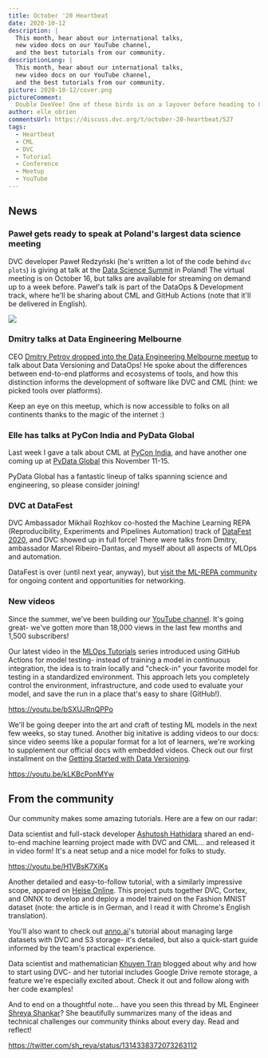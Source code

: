 ```yaml
---
title: October '20 Heartbeat
date: 2020-10-12
description: |
  This month, hear about our international talks, 
  new video docs on our YouTube channel, 
  and the best tutorials from our community.
descriptionLong: |
  This month, hear about our international talks, 
  new video docs on our YouTube channel, 
  and the best tutorials from our community.
picture: 2020-10-12/cover.png
pictureComment:
  Double DeeVee! One of these birds is on a layover before heading to Germany.
author: elle_obrien
commentsUrl: https://discuss.dvc.org/t/october-20-heartbeat/527
tags:
  - Heartbeat
  - CML
  - DVC
  - Tutorial
  - Conference
  - Meetup
  - YouTube
---
```


## News

### Paweł gets ready to speak at Poland's largest data science meeting

DVC developer Paweł Redzyński (he's written a lot of the code behind
`dvc plots`) is giving at talk at the [Data Science Summit](https://dssconf.pl/)
in Poland! The virtual meeting is on October 16, but talks are available for
streaming on demand up to a week before. Paweł's talk is part of the DataOps &
Development track, where he'll be sharing about CML and GitHub Actions (note
that it'll be delivered in English).

[![](/uploads/images/2020-10-12/dss.png)](https://dssconf.pl)

### Dmitry talks at Data Engineering Melbourne

CEO
[Dmitry Petrov dropped into the Data Engineering Melbourne meetup](https://www.meetup.com/Data-Engineering-Melbourne/events/267033998/)
to talk about Data Versioning and DataOps! He spoke about the differences
between end-to-end platforms and ecosystems of tools, and how this distinction
informs the development of software like DVC and CML (hint: we picked tools over
platforms).

Keep an eye on this meetup, which is now accessible to folks on all continents
thanks to the magic of the internet :)

<external-link
href="https://www.meetup.com/Data-Engineering-Melbourne/"
title="Data Engineering Melbourne"
description="Dmitry Petrov presents on DataOps and versioning."
link="meetup.com"
image="/uploads/images/2020-10-12/Meetup_Logo.png"/>

### Elle has talks at PyCon India and PyData Global

Last week I gave a talk about CML at
[PyCon India](https://in.pycon.org/cfp/2020/proposals/how-to-make-continuous-integration-work-with-machine-learning~avK5b/),
and have another one coming up at
[PyData Global](https://global.pydata.org/talks/321) this November 11-15.

<external-link
href="https://global.pydata.org/talks/321"
title="DevOps for science: using continuous integration for rigorous and reproducible analysis"
description="PyData Global"
link="https://global.pydata.org"
image="/uploads/images/2020-10-12/pydata.png"/>

PyData Global has a fantastic lineup of talks spanning science and engineering,
so please consider joining!

### DVC at DataFest

DVC Ambassador Mikhail Rozhkov co-hosted the Machine Learning REPA
(Reproducibility, Experiments and Pipelines Automation) track of
[DataFest 2020](https://datafest.ru/), and DVC showed up in full force! There
were talks from Dmitry, ambassador Marcel Ribeiro-Dantas, and myself about all
aspects of MLOps and automation.

DataFest is over (until next year, anyway), but
[visit the ML-REPA community](http://ml-repa.ru/en#about) for ongoing content
and opportunities for networking.

### New videos

Since the summer, we've been building our
[YouTube channel](https://www.youtube.com/channel/UC37rp97Go-xIX3aNFVHhXfQ).
It's going great- we've gotten more than 18,000 views in the last few months and
1,500 subscribers!

Our latest video in the
[MLOps Tutorials](https://www.youtube.com/playlist?list=PL7WG7YrwYcnDBDuCkFbcyjnZQrdskFsBz)
series introduced using GitHub Actions for model testing- instead of training a
model in continuous integration, the idea is to train locally and "check-in"
your favorite model for testing in a standardized environment. This approach
lets you completely control the environment, infrastructure, and code used to
evaluate your model, and save the run in a place that's easy to share (GitHub!).

https://youtu.be/bSXUJRnQPPo

We'll be going deeper into the art and craft of testing ML models in the next
few weeks, so stay tuned. Another big initative is adding videos to our docs:
since video seems like a popular format for a lot of learners, we're working to
supplement our official docs with embedded videos. Check out our first
installment on the
[Getting Started with Data Versioning](https://dvc.org/doc/start/data-and-model-versioning).

https://youtu.be/kLKBcPonMYw

## From the community

Our community makes some amazing tutorials. Here are a few on our radar:

Data scientist and full-stack developer
[Ashutosh Hathidara](https://github.com/ashutosh1919) shared an end-to-end
machine learning project made with DVC and CML... and released it in video form!
It's a neat setup and a nice model for folks to study.

https://youtu.be/H1VBsK7XiKs

Another detailed and easy-to-follow tutorial, with a similarly impressive scope,
appared on [Heise Online](https://www.heise.de/). This project puts together
DVC, Cortex, and ONNX to develop and deploy a model trained on the Fashion MNIST
dataset (note: the article is in German, and I read it with Chrome's English
translation).

<external-link
href="https://www.heise.de/hintergrund/Verwaltung-und-Inbetriebnahme-von-ML-Modellen-4911723.html"
title="Managing and commissioning ML models"
description="Tools like DVC and Cortex, which are designed for the operationalization of AI projects, are intended to help developers deploy models in production."
link="https://heise.de"
image="/uploads/images/2020-10-12/heise.png"/>

You'll also want to check out [anno.ai](https://www.anno.ai/)'s tutorial about
managing large datasets with DVC and S3 storage- it's detailed, but also a
quick-start guide informed by the team's practical experience.

<external-link
href="https://medium.com/@anno.ai/mlops-and-data-managing-large-ml-datasets-with-dvc-and-s3-part-1-d5b8f2fb8280"
title="MLOps and Data: Managing Large ML Datasets with DVC and S3 (Part 1)"
description="A quick start guide to version control for machine learning data"
link="medium.com/@anno.ai"
image="/uploads/images/2020-10-12/legos.jpg"/>

Data scientist and mathematician [Khuyen Tran](https://twitter.com/KhuyenTran16)
blogged about why and how to start using DVC- and her tutorial includes Google
Drive remote storage, a feature we're especially excited about. Check it out and
follow along with her code examples!

<external-link
href="https://towardsdatascience.com/introduction-to-dvc-data-version-control-tool-for-machine-learning-projects-7cb49c229fe0"
title="Introduction to DVC: Data Version Control Tool for Machine Learning Projects"
description="Just like Git, but with Data!"
link="medium.com"
image="/uploads/images/2020-10-12/khuyen_tran.jpg"/>

And to end on a thoughtful note... have you seen this thread by ML Engineer
[Shreya Shankar](https://twitter.com/sh_reya)? She beautifully summarizes many
of the ideas and technical challenges our community thinks about every day. Read
and reflect!

https://twitter.com/sh_reya/status/1314338372073263112
